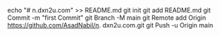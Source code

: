 echo "# n.dxn2u.com" >> README.md 
git init 
git add README.md 
git Commit -m "first Commit" 
git Branch -M main 
git Remote add Origin https://github.com/AsadNabil/n. dxn2u.com.git
 git Push -u Origin main
